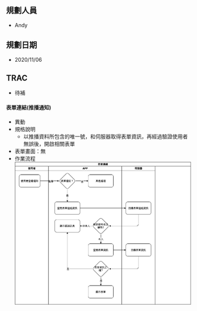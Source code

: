## <div id="user">規劃人員</div>
  * Andy

## <div id="updatedate">規劃日期</div>
  * 2020/11/06

## <div id="trac">TRAC</div>
  * 待補

#### <div id="notification_form_link">表單連結<path>(推播通知)</path></div>
* 異動
* 規格說明
  * 以推播資料所包含的唯一號，和伺服器取得表單資訊，再經過驗證使用者無誤後，開啟相關表單
* 表單畫面：無
* 作業流程
  ![Notification form link](./image/workflow_formlink.png)
